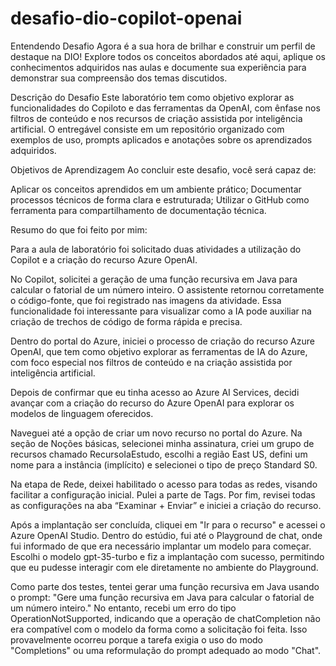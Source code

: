 # desafio-dio-copilot-openai

Entendendo Desafio 
Agora é a sua hora de brilhar e construir um perfil de destaque na DIO! Explore todos os conceitos abordados até aqui, aplique os conhecimentos adquiridos nas aulas e documente sua experiência para demonstrar sua compreensão dos temas discutidos.

Descrição do Desafio
Este laboratório tem como objetivo explorar as funcionalidades do Copiloto e das ferramentas da OpenAI, com ênfase nos filtros de conteúdo e nos recursos de criação assistida por inteligência artificial. O entregável consiste em um repositório organizado com exemplos de uso, prompts aplicados e anotações sobre os aprendizados adquiridos.

Objetivos de Aprendizagem 
Ao concluir este desafio, você será capaz de: 

Aplicar os conceitos aprendidos em um ambiente prático;
Documentar processos técnicos de forma clara e estruturada; 
Utilizar o GitHub como ferramenta para compartilhamento de documentação técnica. 

Resumo do que foi feito por mim: 

Para a aula de laboratório foi solicitado duas atividades a utilização do Copilot e a criação do recurso Azure OpenAI.

No Copilot, solicitei a geração de uma função recursiva em Java para calcular o fatorial de um número inteiro. O assistente retornou corretamente o código-fonte, que foi registrado nas imagens da atividade. Essa funcionalidade foi interessante para visualizar como a IA pode auxiliar na criação de trechos de código de forma rápida e precisa.

Dentro do portal do Azure, iniciei o processo de criação do recurso Azure OpenAI, que tem como objetivo explorar as ferramentas de IA do Azure, com foco especial nos filtros de conteúdo e na criação assistida por inteligência artificial.

Depois de confirmar que eu tinha acesso ao Azure AI Services, decidi avançar com a criação do recurso do Azure OpenAI para explorar os modelos de linguagem oferecidos.

Naveguei até a opção de criar um novo recurso no portal do Azure. Na seção de Noções básicas, selecionei minha assinatura, criei um grupo de recursos chamado RecursoIaEstudo, escolhi a região East US, defini um nome para a instância (implícito) e selecionei o tipo de preço Standard S0.

Na etapa de Rede, deixei habilitado o acesso para todas as redes, visando facilitar a configuração inicial. Pulei a parte de Tags. Por fim, revisei todas as configurações na aba “Examinar + Enviar” e iniciei a criação do recurso.

Após a implantação ser concluída, cliquei em "Ir para o recurso" e acessei o Azure OpenAI Studio. Dentro do estúdio, fui até o Playground de chat, onde fui informado de que era necessário implantar um modelo para começar. Escolhi o modelo gpt-35-turbo e fiz a implantação com sucesso, permitindo que eu pudesse interagir com ele diretamente no ambiente do Playground.

Como parte dos testes, tentei gerar uma função recursiva em Java usando o prompt: "Gere uma função recursiva em Java para calcular o fatorial de um número inteiro."
No entanto, recebi um erro do tipo OperationNotSupported, indicando que a operação de chatCompletion não era compatível com o modelo da forma como a solicitação foi feita. Isso provavelmente ocorreu porque a tarefa exigia o uso do modo "Completions" ou uma reformulação do prompt adequado ao modo "Chat".
